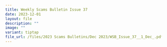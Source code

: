 ```yaml
---
title: Weekly Scams Bulletin Issue 37
date: 2023-12-01
layout: file
description: ""
image: ""
variant: tiptap
file_url: /files/2023 Scams Bulletins/Dec 2023/WSB_Issue_37__1_Dec_.pdf
---
```

